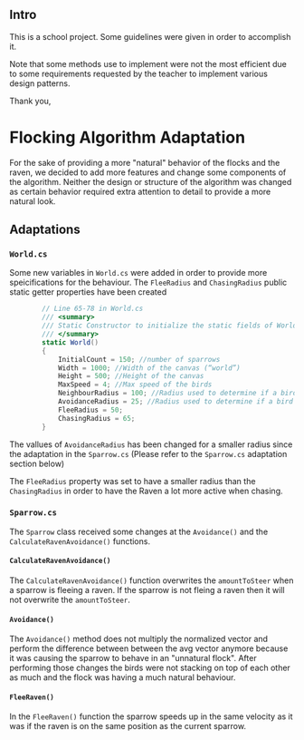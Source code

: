 
## Intro
This is a school project. Some guidelines were given in order to accomplish it.

Note that some methods use to implement were not the most efficient due to some requirements requested by the teacher to implement various design patterns.

Thank you,

# Flocking Algorithm Adaptation


For the sake of providing a more "natural" behavior of the flocks and the raven, we decided to add more features and change some components of the algorithm. Neither the design or structure of the algorithm was changed as certain behavior required extra attention to detail to provide a more natural look.

## Adaptations 
### `World.cs` 
Some new variables in `World.cs` were added in order to provide more speicifications for the behaviour.
The `FleeRadius` and `ChasingRadius` public static getter properties have been created 
```csharp
        // Line 65-78 in World.cs
        /// <summary>
        /// Static Constructor to initialize the static fields of World object
        /// </summary>
        static World()
        {
            InitialCount = 150; //number of sparrows
            Width = 1000; //Width of the canvas (“world”)
            Height = 500; //Height of the canvas
            MaxSpeed = 4; //Max speed of the birds
            NeighbourRadius = 100; //Radius used to determine if a bird is a neighbour
            AvoidanceRadius = 25; //Radius used to determine if a bird is too close
            FleeRadius = 50;
            ChasingRadius = 65;
        }
```
The vallues of `AvoidanceRadius` has been changed for a smaller radius since 
the adaptation in the `Sparrow.cs` (Please refer to the `Sparrow.cs` adaptation section below)

The `FleeRadius` property was set to have a smaller radius than the `ChasingRadius` in order to have the Raven a lot more active when chasing.
### `Sparrow.cs`
The `Sparrow` class received some changes at the `Avoidance()` and the `CalculateRavenAvoidance()` functions.

#### `CalculateRavenAvoidance()`
The `CalculateRavenAvoidance()` function overwrites the `amountToSteer` when a sparrow is fleeing a raven. If the sparrow is not fleing a raven then it will not overwrite the `amountToSteer`.

#### `Avoidance()`
The `Avoidance()` method does not multiply the normalized vector and perform the difference between between the avg vector anymore because it was causing the sparrow to behave in an "unnatural flock". After performing those changes the birds were not stacking on top of each other as much and the flock was having a much natural behaviour.

#### `FleeRaven()`
In the `FleeRaven()` function the sparrow speeds up in the same velocity as it was if the raven is on the same position as the current sparrow.






